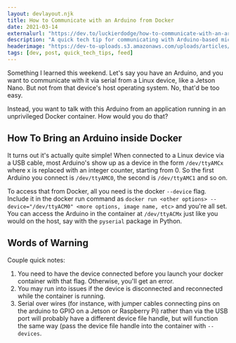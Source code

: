 ```yaml
---
layout: devlayout.njk
title: How to Communicate with an Arduino from Docker
date: 2021-03-14
externalurl: "https://dev.to/luckierdodge/how-to-communicate-with-an-arduino-from-docker-3fo7"
description: "A quick tech tip for communicating with Arduino-based microcontrollers from applications running in Docker containers."
headerimage: "https://dev-to-uploads.s3.amazonaws.com/uploads/articles/ei52k2optp8x8dp8cz75.png"
tags: [dev, post, quick_tech_tips, feed]
---
```


Something I learned this weekend. Let's say you have an Arduino, and you want to communicate with it via serial from a Linux device, like a Jetson Nano. But not from that device's host operating system. No, that'd be too easy.

Instead, you want to talk with this Arduino from an application running in an unprivileged Docker container. How would you do that?

## How To Bring an Arduino inside Docker

It turns out it's actually quite simple! When connected to a Linux device via a USB cable, most Arduino's show up as a device in the form `/dev/ttyAMCx` where x is replaced with an integer counter, starting from 0. So the first Arduino you connect is `/dev/ttyAMC0`, the second is `/dev/ttyAMC1` and so on.

To access that from Docker, all you need is the docker `--device` flag. Include it in the docker run command as `docker run <other options> --device="/dev/ttyACM0" <more options, image name, etc>` and you're all set. You can access the Arduino in the container at `/dev/ttyACMx` just like you would on the host, say with the `pyserial` package in Python.

## Words of Warning

Couple quick notes:

1. You need to have the device connected before you launch your docker container with that flag. Otherwise, you'll get an error.
1. You may run into issues if the device is disconnected and reconnected while the container is running.
1. Serial over wires (for instance, with jumper cables connecting pins on the arduino to GPIO on a Jetson or Raspberry Pi) rather than via the USB port will probably have a different device file handle, but will function the same way (pass the device file handle into the container with `--devices`.
